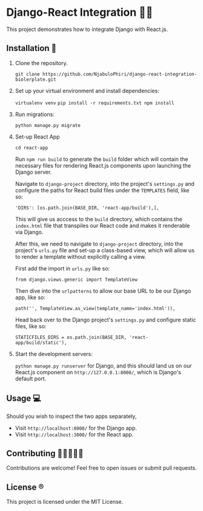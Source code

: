 # Django-React Integration 🥷🏾

This project demonstrates how to integrate Django with React.js.

## Installation 🔌

1. Clone the repository.
   
    ```git clone https://github.com/NjabuloPhiri/django-react-integration-biolerplate.git```
   
2. Set up your virtual environment and install dependencies:
   
    ```virtualenv venv```
    ```pip install -r requirements.txt npm install```

3. Run migrations:

    ```python manage.py migrate```

4. Set-up React App
   
    ```cd react-app```

    Run ```npm run build``` to generate the ```build``` folder which will contain the necessary files for rendering 
    React.js components upon launching the Django server.

    Navigate to ```django-project``` directory, into the project's ```settings.py``` and 
    configure the paths for React build files under the ```TEMPLATES``` field, like so:
   
    ``` 'DIRS': [os.path.join(BASE_DIR, 'react-app/build'),], ```

    This will give us acccess to the `build` directory, which contains the `index.html` file
    that transpiles our React code and makes it renderable via Django.

    After this, we need to navigate to ```django-project``` directory, into the project's ```urls.py``` file
    and set-up a class-based view, which will allow us to render a template without explicitly calling a
    view.

    First add the import in ```urls.py``` like so:

    ```from django.views.generic import TemplateView```

    Then dive into the ```urlpatterns``` to allow our base URL to be our Django app, like so:
    
    ```path('', TemplateView.as_view(template_name='index.html')),```

    Head back over to the Django project's ```settings.py``` and configure static files, like so:

    ```STATICFILES_DIRS = os.path.join(BASE_DIR, 'react-app/build/static'),```

5. Start the development servers:

    ```python manage.py runserver``` for Django, and this should land us on our React.js
    component on ```http://127.0.0.1:8000/```, which is Django's default port.


## Usage 💻

Should you wish to inspect the two apps separately,

   - Visit ```http://localhost:8000/``` for the Django app.
   - Visit ```http://localhost:3000/``` for the React app.

## Contributing 🧑🏿‍🤝‍🧑🏽

Contributions are welcome! Feel free to open issues or submit pull requests.

## License ®️

This project is licensed under the MIT License.
